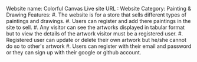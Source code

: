 Website name: Colorful Canvas
Live site URL :
Website Category: Painting & Drawing
Features:
#. The website is for a store that sells different types of paintings and drawings.
#. Users can register and add there paintings in the site to sell.
#. Any visitor can see the artworks displayed in tabular format but to view the details of the artwork visitor must be a registered user.
#. Registered user can update or delete their own artwork but he/she cannot do so to other's artwork
#. Users can register with their email and password or they can sign up with their google or github account.